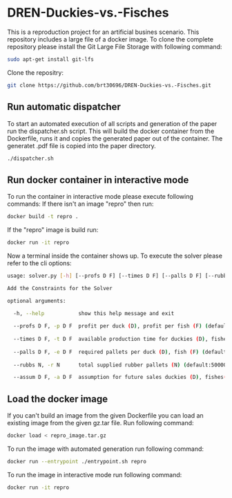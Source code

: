# DREN-Duckies-vs.-Fisches
This is a reproduction project for an artificial busines scenario. This repository includes a large file of a docker image. To clone the complete repository please install the Git Large File Storage with following command:
```bash
sudo apt-get install git-lfs
```
Clone the repositry:
```bash
git clone https://github.com/brt30696/DREN-Duckies-vs.-Fisches.git
```

## Run automatic dispatcher

To start an automated execution of all scripts and generation of the paper run the dispatcher.sh script. This will build the docker container from the Dockerfile, runs it and copies the generated paper out of the container. The generatet .pdf file is copied into the paper directory.
```bash
./dispatcher.sh
```

## Run docker container in interactive mode

To run the container in interactive mode please execute following commands:
If there isn't an image "repro" then run:
```bash
docker build -t repro .
```

If the "repro" image is build run:
```bash
docker run -it repro
```

Now a terminal inside the container shows up. To execute the solver please refer to the cli options:

```bash
usage: solver.py [-h] [--profs D F] [--times D F] [--palls D F] [--rubbs N] [--assum D F]

Add the Constraints for the Solver

optional arguments:

  -h, --help           show this help message and exit
  
  --profs D F, -p D F  profit per duck (D), profit per fish (F) (default: [5,4])
  
  --times D F, -t D F  available production time for duckies (D), fishes (F)(default: [400, 300])
  
  --palls D F, -e D F  required pallets per duck (D), fish (F) (default: [100,125])
  
  --rubbs N, -r N      total supplied rubber pallets (N) (default:50000)

  --assum D F, -a D F  assumption for future sales duckies (D), fishes(F)(default: None)
```
  
## Load the docker image 

If you can't build an image from the given Dockerfile you can load an existing image from the given gz.tar file. Run following command:

```bash
docker load < repro_image.tar.gz 
```

To run the image with automated generation run following command:

```bash
docker run --entrypoint ./entrypoint.sh repro 
```

To run the image in interactive mode run following command:

```bash
docker run -it repro 
```
